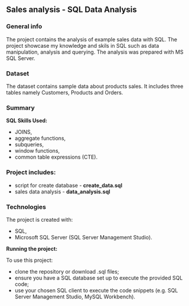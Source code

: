 ## Sales analysis - SQL Data Analysis

### General info
The project contains the analysis of example sales data with SQL.  The project showcase my knowledge and skils in SQL such as data manipulation, analysis and querying. The analysis was prepared with MS SQL Server.

### Dataset
The dataset contains sample data about products sales. It includes three tables namely Customers, Products and Orders.

### Summary

**SQL Skills Used:**

- JOINS,
- aggregate functions,
- subqueries,
- window functions,
- common table expressions (CTE).

### Project includes:
- script for create database - **create_data.sql**
- sales data analysis - **data_analysis.sql**
   
### Technologies
The project is created with:
- SQL,
- Microsoft SQL Server (SQL Server Management Studio).

**Running the project:**

To use this project:
- clone the repository or download .sql files;
- ensure you have a SQL database set up to execute the provided SQL code;
- use your chosen SQL client to execute the code snippets (e.g. SQL Server Management Studio, MySQL Workbench).



